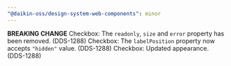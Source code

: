 ```yaml
---
"@daikin-oss/design-system-web-components": minor
---
```


**BREAKING CHANGE** Checkbox: The `readonly`, `size` and `error` property has been removed. (DDS-1288)
Checkbox: The `labelPosition` property now accepts `"hidden"` value. (DDS-1288)
Checkbox: Updated appearance. (DDS-1288)
